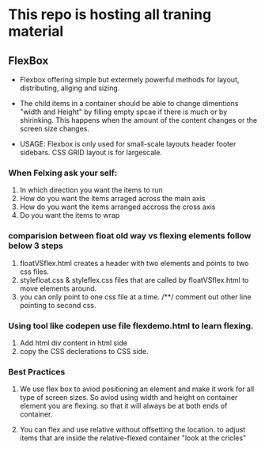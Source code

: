 # This repo is hosting all traning material 

## FlexBox
   - Flexbox offering simple but extermely powerful methods for layout, distributing, aliging and sizing. 
   - The child items in a container should be able to change dimentions "width and Height" by filling empty spcae if there is much or by shirinking. This happens when the amount of the content changes or the screen size changes. 
   
   - USAGE: Flexbox is only used for small-scale layouts header footer sidebars. CSS GRID layout is for largescale. 

### When Felxing ask your self: 
 1) In which direction you want the items to run
 2) How do you want the items arraged across the main axis
 3) How do you want the items arranged accross the cross axis
 4) Do you want the items to wrap
 
###  comparision between float old way vs flexing elements follow below 3 steps
1) floatVSflex.html creates a header with two elements and points to two css files.
2) stylefloat.css & styleflex.css files that are called by floatVSflex.html to move elements around.
3) you can only point to one css file at a time. /**/ comment out other line pointing to second css.

### Using tool like codepen use file flexdemo.html to learn flexing.
1) Add html div content in html side
3) copy the CSS declerations to CSS side.

### Best Practices
1) We use flex box to aviod positioning an element and make it work for all type of screen sizes. So aviod using width and height on container element you are flexing. so that it will always be at both ends of container. 

2) You can flex and use relative without offsetting the location. to adjust items that are inside the relative-flexed container "look at the cricles"
